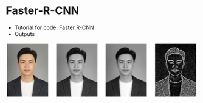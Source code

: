 # Faster-R-CNN

- Tutorial for code: [Faster R-CNN](https://nbviewer.org/gist/wonhyung64/3d26db7ac8af3049222ca3a01cf41c2f)
- Outputs

![Implementation of Faster R-CNN on Pascal VOC 2007](https://github.com/wonhyung64/CVspecial/blob/main/edge_detection/src/ex/results/original.png "outputs")
